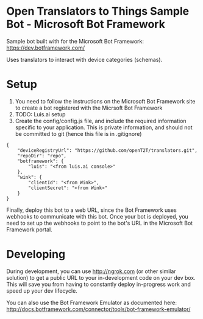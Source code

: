 # Open Translators to Things Sample Bot - Microsoft Bot Framework

Sample bot built with for the Microsoft Bot Framework: https://dev.botframework.com/

Uses translators to interact with device categories (schemas).

# Setup

1. You need to follow the instructions on the Microsoft Bot Framework site to create a bot registered with the Micrsoft Bot Framework
2. TODO: Luis.ai setup
3. Create the config/config.js file, and include the required information specific to your application.
   This is private information, and should not be committed to git (hence this file is in .gitignore)

```
{
    "deviceRegistryUrl": "https://github.com/openT2T/translators.git",
    "repoDir": "repo",
    "botframework": {
        "luis": "<from luis.ai console>"
    },
    "wink": {
        "clientId": "<from Wink>",
        "clientSecret": "<from Wink>"
    }
}
```

Finally, deploy this bot to a web URL, since the Bot Framework uses webhooks to communicate with this bot. Once your bot
is deployed, you need to set up the webhooks to point to the bot's URL in the Microsoft Bot Framework portal.

# Developing

During development, you can use http://ngrok.com (or other similar solution) to get a public URL to your in-development code on
your dev box. This will save you from having to constantly deploy in-progress work and speed up your dev lifecycle.

You can also use the Bot Framework Emulator as documented here: http://docs.botframework.com/connector/tools/bot-framework-emulator/
